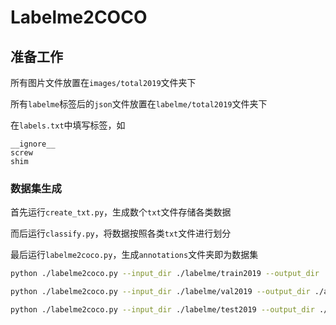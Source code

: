 # Labelme2COCO

## 准备工作

所有图片文件放置在`images/total2019`文件夹下

所有`labelme`标签后的`json`文件放置在`labelme/total2019`文件夹下

在`labels.txt`中填写标签，如

```
__ignore__
screw
shim
```

### 数据集生成

首先运行`create_txt.py`，生成数个`txt`文件存储各类数据

而后运行`classify.py`，将数据按照各类`txt`文件进行划分

最后运行`labelme2coco.py`，生成`annotations`文件夹即为数据集

```bash
python ./labelme2coco.py --input_dir ./labelme/train2019 --output_dir ./annotations/train2019 --filename instances_train2019 --labels labels.txt

python ./labelme2coco.py --input_dir ./labelme/val2019 --output_dir ./annotations/val2019 --filename instances_val2019 --labels labels.txt

python ./labelme2coco.py --input_dir ./labelme/test2019 --output_dir ./annotations/test2019 --filename instances_test2019 --labels labels.txt
```

